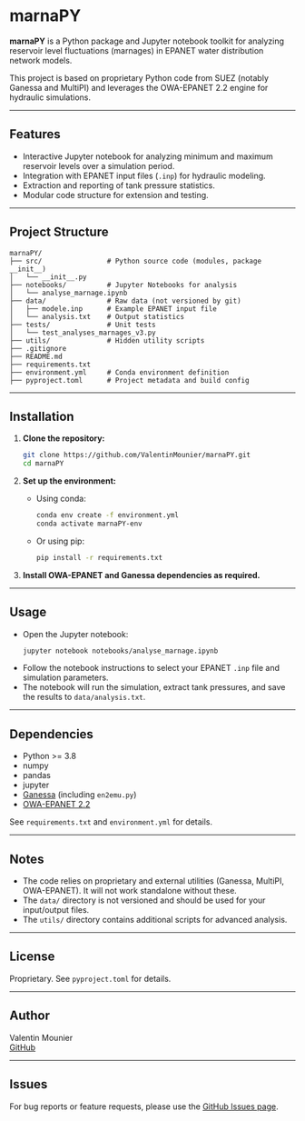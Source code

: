 # marnaPY

**marnaPY** is a Python package and Jupyter notebook toolkit for analyzing reservoir level fluctuations (marnages) in EPANET water distribution network models.

This project is based on proprietary Python code from SUEZ (notably Ganessa and MultiPI) and leverages the OWA-EPANET 2.2 engine for hydraulic simulations.

---

## Features

- Interactive Jupyter notebook for analyzing minimum and maximum reservoir levels over a simulation period.
- Integration with EPANET input files (`.inp`) for hydraulic modeling.
- Extraction and reporting of tank pressure statistics.
- Modular code structure for extension and testing.

---

## Project Structure

```
marnaPY/
├── src/                # Python source code (modules, package __init__)
│   └── __init__.py
├── notebooks/          # Jupyter Notebooks for analysis
│   └── analyse_marnage.ipynb
├── data/               # Raw data (not versioned by git)
│   ├── modele.inp      # Example EPANET input file
│   └── analysis.txt    # Output statistics
├── tests/              # Unit tests
│   └── test_analyses_marnages_v3.py
├── utils/              # Hidden utility scripts
├── .gitignore
├── README.md
├── requirements.txt
├── environment.yml     # Conda environment definition
├── pyproject.toml      # Project metadata and build config
```

---

## Installation

1. **Clone the repository:**
   ```sh
   git clone https://github.com/ValentinMounier/marnaPY.git
   cd marnaPY
   ```

2. **Set up the environment:**
   - Using conda:
     ```sh
     conda env create -f environment.yml
     conda activate marnaPY-env
     ```
   - Or using pip:
     ```sh
     pip install -r requirements.txt
     ```

3. **Install OWA-EPANET and Ganessa dependencies as required.**

---

## Usage

- Open the Jupyter notebook:
  ```sh
  jupyter notebook notebooks/analyse_marnage.ipynb
  ```
- Follow the notebook instructions to select your EPANET `.inp` file and simulation parameters.
- The notebook will run the simulation, extract tank pressures, and save the results to `data/analysis.txt`.

---

## Dependencies

- Python >= 3.8
- numpy
- pandas
- jupyter
- [Ganessa](https://github.com/SUEZ-Global/ganessa) (including `en2emu.py`)
- [OWA-EPANET 2.2](https://github.com/OpenWaterAnalytics/EPANET)

See `requirements.txt` and `environment.yml` for details.

---

## Notes

- The code relies on proprietary and external utilities (Ganessa, MultiPI, OWA-EPANET). It will not work standalone without these.
- The `data/` directory is not versioned and should be used for your input/output files.
- The `utils/` directory contains additional scripts for advanced analysis.

---

## License

Proprietary. See `pyproject.toml` for details.

---

## Author

Valentin Mounier  
[GitHub](https://github.com/valmoun)

---

## Issues

For bug reports or feature requests, please use the [GitHub Issues page](https://github.com/ValentinMounier/marnaPY/issues).
